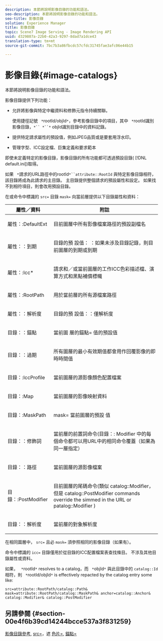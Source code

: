 ```yaml
---
description: 本節將說明影像目錄的功能和語法。
seo-description: 本節將說明影像目錄的功能和語法。
seo-title: 影像目錄
solution: Experience Manager
title: 影像目錄
topic: Scene7 Image Serving - Image Rendering API
uuid: d329807a-22b0-42a3-9297-8dad7a1dce43
translation-type: tm+mt
source-git-commit: 7bc7b3a86fbcdc57cfdc31745fae3afc06e44b15

---
```



# 影像目錄{#image-catalogs}

本節將說明影像目錄的功能和語法。

影像目錄提供下列功能：

* 允許將影像與特定中繼資料和修飾元指令持續關聯。

   使用捷徑記號 ` *`rootId/objId`*`，參考影像目錄中的項目，其中 ` *`rootId識別影像目錄，`*`` *``*` objId識別目錄中的資料記錄。
* 提供特定請求屬性的預設值，例如JPEG品質或是要套用浮水印。
* 管理字型、ICC設定檔、巨集定義和要求範本

即使未定義特定的影像目錄，影像目錄的所有功能都可透過預設目錄( [!DNL default.ini])取得。

如果 ` *`請求的URL路徑中的rootId`*``attribute::RootId` 與特定影像目錄相符，該目錄將成為此請求的主目錄。 主目錄提供整個請求的預設屬性和設定。 如果找不到相符項目，則會改用預設目錄。

在或命令中標識的 `src=` 目錄 `mask=` 向當前層提供以下目錄屬性和資料：

<table id="table_D3FA66EA5D054745900DE5A120885AA8"> 
 <thead> 
  <tr> 
   <th class="entry"> <b> 屬性／資料</b> </th> 
   <th class="entry"> <b> 附註</b> </th> 
  </tr> 
 </thead>
 <tbody> 
  <tr> 
   <td> <p> <span class="codeph"> 屬性：:DefaultExt</span> </p> </td> 
   <td> <p> 目前圖層中所有影像檔案路徑的預設副檔名 </p> </td> 
  </tr> 
  <tr> 
   <td> <p> <span class="codeph"> 屬性：：到期</span> </p> </td> 
   <td> <p> 目錄的預 <span class="codeph"> 設值：</span> ：如果未涉及目錄記錄，則目前圖層的到期或到期 </p> </td> 
  </tr> 
  <tr> 
   <td> <p> <span class="codeph"> 屬性：:Icc*</span> </p> </td> 
   <td> <p> 請求和／或當前圖層的工作ICC色彩描述檔、演算方式和黑點補償標幟 </p> </td> 
  </tr> 
  <tr> 
   <td> <p> <span class="codeph"> 屬性：:RootPath</span> </p> </td> 
   <td> <p> 用於當前層的所有源檔案路徑 </p> </td> 
  </tr> 
  <tr> 
   <td> <p> <span class="codeph"> 屬性：：解析度</span> </p> </td> 
   <td> <p> 目錄的預 <span class="codeph"> 設值：：僅解析度</span> </p> </td> 
  </tr> 
  <tr> 
   <td> <p> <span class="codeph"> 目錄：：錨點</span> </p> </td> 
   <td> <p> 當前圖 <span class="codeph"> 層的錨點=</span> 值的預設值 </p> </td> 
  </tr> 
  <tr> 
   <td> <p> <span class="codeph"> 目錄：：過期</span> </p> </td> 
   <td> <p> 所有圖層的最小有效期值都會用作回覆影像的即時時間值 </p> </td> 
  </tr> 
  <tr> 
   <td> <p> <span class="codeph"> 目錄：:IccProfile</span> </p> </td> 
   <td> <p> 當前圖層的源影像顏色配置檔案 </p> </td> 
  </tr> 
  <tr> 
   <td> <p> <span class="codeph"> 目錄：:Map</span> </p> </td> 
   <td> <p> 當前圖層的影像映射資料 </p> </td> 
  </tr> 
  <tr> 
   <td> <p> <span class="codeph"> 目錄：:MaskPath</span> </p> </td> 
   <td> <p> mask= <span class="codeph"> 當前圖層的預設</span> 值 </p> </td> 
  </tr> 
  <tr> 
   <td> <p> <span class="codeph"> 目錄：：修飾詞</span> </p> </td> 
   <td> <p> 當前層的前置詞命令(目錄：: <span class="codeph"> Modifier</span> 中的每個命令都可以用URL中的相同命令覆蓋（如果為同一層指定） </p> </td> 
  </tr> 
  <tr> 
   <td> <p> <span class="codeph"> 目錄：：路徑</span> </p> </td> 
   <td> <p> 當前圖層的源影像檔案 </p> </td> 
  </tr> 
  <tr> 
   <td> <p> <span class="codeph"> 目錄：:PostModifier</span> </p> </td> 
   <td> <p> 目前圖層的尾碼命令(類似 <span class="codeph"> catalog::Modifier</span>，但是 <span class="codeph"> catalog::PostModifier</span> commands override the simmed in the URL or patalog::Modifier <span class="codeph"></span>) </p> </td> 
  </tr> 
  <tr> 
   <td> <p> <span class="codeph"> 目錄：：解析度</span> </p> </td> 
   <td> <p> 當前層的對象解析度 </p> </td> 
  </tr> 
 </tbody> 
</table>

在相同圖層中， `src=` 且必 `mask=` 須參照相同的影像目錄（如果有）。

命令中標識的 `icc=` 目錄僅用於從目錄的ICC配置檔案表查找條目。 不涉及其他目錄屬性或資料。

如果， ` *`rootId`*` resolves to a catalog，而 ` *`objId`*` 與此目錄中的 `catalog::Id` 相符，則 ` *`rootId/objId`*` is effectively repacted by the catalog entry some like:

`src=attribute::RootPath/catalog::Path& mask=attribute::RootPath/catalog::MaskPath& anchor=catalog::Anchor& catalog::Modifier& catalog::PostModifier`

## 另請參閱 {#section-00e4f6b39cd14244bcce537a3f831259}

[影像目錄參考](../../../../../is-api/image-catalog/image-serving-api-ref/c-image-catalog-reference/c-overview/c-overview.md#concept-9ce2b6a133de45f783e95cabc5810ac3), [src=](../../../../../is-api/http-ref/image-serving-api-ref/c-http-protocol-reference/c-command-reference/r-src.md#reference-f6506637778c4c69bf106a7924a91ab1)，遮 [色片=](../../../../../is-api/http-ref/image-serving-api-ref/c-http-protocol-reference/c-command-reference/r-mask.md#reference-922254e027404fb890b850e2723ee06e), [錨點=](../../../../../is-api/http-ref/image-serving-api-ref/c-http-protocol-reference/c-command-reference/r-anchor.md#reference-6661e548ab284b82828d8d94c8ddeb7c)
